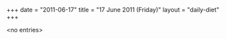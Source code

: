 +++
date = "2011-06-17"
title = "17 June 2011 (Friday)"
layout = "daily-diet"
+++


\<no entries\>

